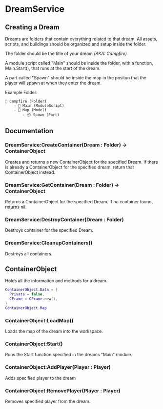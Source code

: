 # DreamService
## Creating a Dream
Dreams are folders that contain everything related to that dream. All assets, scripts, and buildings should be organized and setup inside the folder.

The folder should be the title of your dream *(AKA: Campfire)*

A module script called "Main" should be inside the folder, with a function, Main.Start(), that runs at the start of the dream.

A part called "Spawn" should be inside the map in the positon that the player will spawn at when they enter the dream.

Example Folder:
```
📁 Campfire (Folder)
    - 📜 Main (ModuleScript)
    - 🏢 Map (Model)
        - 📦 Spawn (Part)
```

## Documentation
### DreamService:CreateContainer(Dream : Folder) -> ContainerObject
Creates and returns a new ContainerObject for the specified Dream. If there is already a ContainerObject for the specified dream, return that ContainerObject instead.

### DreamService:GetContainer(Dream : Folder) -> ContainerObject
Returns a ContainerObject for the specified Dream. If no container found, returns nil.

### DreamService:DestroyContainer(Dream : Folder)
Destroys container for the specified Dream.

### DreamService:CleanupContainers()
Destroys all containers.

## ContainerObject
Holds all the information and methods for a dream. 
```lua
ContainerObject.Data = {
  Private = false,
  CFrame = CFrame.new(),
}
ContainerObject.Map
```
### ContainerObject:LoadMap()
Loads the map of the dream into the workspace. 

### ContainerObject:Start()
Runs the Start function specified in the dreams "Main" module.

### ContainerObject:AddPlayer(Player : Player)
Adds specified player to the dream

### ContainerObject:RemovePlayer(Player : Player)
Removes specified player from the dream.
